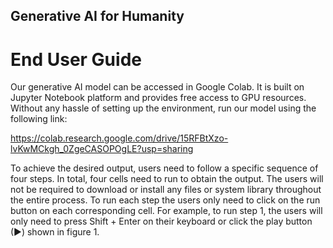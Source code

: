 ## Generative AI for Humanity
# End User Guide
Our generative AI model can be accessed in Google Colab. It is built on Jupyter Notebook platform and provides free access to GPU resources. Without any hassle of setting up the environment, run our model using the following link: 

https://colab.research.google.com/drive/15RFBtXzo-lvKwMCkgh_0ZgeCASOPOgLE?usp=sharing 

To achieve the desired output, users need to follow a specific sequence of four steps. In total, four cells need to run to obtain the output. The users will not be required to download or install any files or system library throughout the entire process. To run each step the users only need to click on the run button on each corresponding cell. For example, to run step 1, the users will only need to press Shift + Enter on their keyboard or click the play button (▶) shown in figure 1. 
